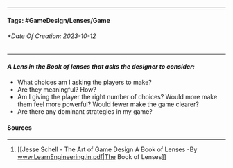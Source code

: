 __________________________________________________________________________
#### **Tags:** #GameDesign/Lenses/Game
###### *Date Of Creation: 2023-10-12
__________________________________________________________________________

#### ***A Lens in the Book of lenses that asks the designer to consider:***
- What choices am I asking the players to make?
- Are they meaningful? How?
- Am I giving the player the right number of choices? Would more make them feel more powerful? Would fewer make the game clearer?
- Are there any dominant strategies in my game?
#### Sources
__________________________________________________________________________
1. [[Jesse Schell - The Art of Game Design A Book of Lenses -By www.LearnEngineering.in.pdf|The Book of Lenses]]